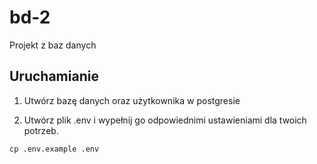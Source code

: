# bd-2
Projekt z baz danych


## Uruchamianie
1. Utwórz bazę danych oraz użytkownika w postgresie

2. Utwórz plik .env i wypełnij go odpowiednimi ustawieniami dla twoich potrzeb.
```
cp .env.example .env
```

